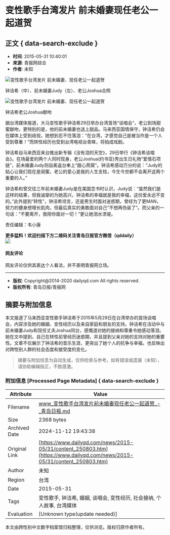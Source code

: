# 变性歌手台湾发片 前未婚妻现任老公一起道贺

## 正文 { data-search-exclude }


* **时间**: 2015-05-31 10:40:01
* **来源**: 青报网综合
* **作者**: 未知

![变性歌手台湾发片 前未婚妻、现任老公一起道贺](http://pic.dailyqd.com/uploadfiles/hw/news/img/attachement/jpg/site3/20150531/005056c0000816d4b9cf05.jpg)

钟洁希（中）、前未婚妻Judy（左）、老公Joshua合照

![变性歌手台湾发片 前未婚妻、现任老公一起道贺](http://pic.dailyqd.com/uploadfiles/hw/news/img/attachement/jpg/site3/20150531/005056c0000816d4b9f009.jpg)

钟洁希老公Joshua献吻

据台湾媒体报道，大马变性歌手钟洁希29日举办台湾首场“谈唱会”，老公到场甜蜜献吻，更特别的是，他的前未婚妻也送上甜品。马来西亚国情保守，钟洁希仍会在媒体上受到歧视，她想到忍不住落泪：“在台湾，才感觉自己是被当作是一个人受到尊重！”而转性经历也受到台湾电视台青睐，将拍成戏剧。

钟洁希自马来西亚来台推出新专辑《没有泪的天空》，29日举行《钟洁希谈唱会》。在场最爱的两个人同时现身，老公Joshua(约书亚)秀出生日礼物“爱情石项链”，前未婚妻Judy则自美返台奉上“甜心燕窝”。钟洁希感动万分的说：”Judy的贴心让我们现在是闺蜜，老公的爱心是我的人生支柱，今生今世都不会离开这两个重要的人。”

钟洁希和曾交往三年前未婚妻Judy是在美国念书时认识，Judy说：“虽然我们是这样的结果，但我诚挚的为她高兴，钟洁希的幸福就是我的幸福，这份爱永远不变的。”此外提到“转性”，钟洁希坦言，还是男生时面对迷惑期，曾经为了更MAN，努力的健身想增长肌肉，但最后真实的勇敢面对自己“不想再伪装了”。而父亲的一句话：“不要离开，我陪你面对一切！”更让她泪水溃堤。

责任编辑：韦小康

**更多猛料！欢迎扫描下方二维码关注青岛日报官方微信（qddaily）**  
![](http://pic.dailyqd.com/uploadfiles/hw/news/tpl/4477.files/qrcode_qddaily.jpg)

#### 网友评论

网友评论仅供其表达个人看法，并不表明青报网立场。

---

* **版权**: Copyright@2014-2020 dailyqd.com All rights reserved.  
* **版权所有**: 青岛日报/青报网  
<!-- tcd_original_link https://www.dailyqd.com/news/2015-05/31/content_250803.htm -->
## 摘要与附加信息

<!-- tcd_abstract -->
本文报道了马来西亚变性歌手钟洁希于2015年5月29日在台湾举办的首场谈唱会，内容涉及她的婚姻、变性经历以及来自家庭和朋友的支持。钟洁希在活动中与前未婚妻Judy和现任丈夫Joshua同台，感慨道对她的接纳和尊重令她感动落泪。她在文中提到，自己在转性前曾经历迷惑期，并且提到父亲对她的支持对她的重要性。文章不仅展示了钟洁希的音乐生涯，更突出了她个人的抗争与幸福，也反映出对跨性别人群的社会态度和接受度的变化。
<!-- tcd_abstract_end -->

> 摘要与附加信息为自动生成，仅供检索与参考。如有错误或遗漏（未知），请协助编辑指正，不胜感激。

### 附加信息 [Processed Page Metadata] { data-search-exclude }

| Attribute       | Value                                  |
|-----------------|----------------------------------------|
| Filename        | www_变性歌手台湾发片前未婚妻现任老公一起道贺_-_青岛日报.md                             |
| Size            | 2368 bytes                           |
| Archived Date   | 2024-11-12 19:43:38                             |
| Original Link   | [https://www.dailyqd.com/news/2015-05/31/content_250803.htm](https://www.dailyqd.com/news/2015-05/31/content_250803.htm)                       |
| Author          | 未知                               |
| Region          | 台湾                               |
| Date            | 2015-05-31                                 |
| Tags            | 变性歌手, 钟洁希, 婚姻, 谈唱会, 变性经历, 社会接纳, 个人故事, 台湾媒体                                 |
| Evaluation            | [Unknown type(update needed)]                                 |
<!-- tcd_table_end -->

本文由跨性别中文数字档案馆归档整理，仅供浏览。版权归原作者所有。
